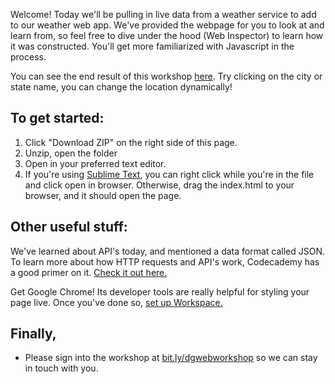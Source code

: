 Welcome! Today we'll be pulling in live data from a weather service to add to our weather web app. We've provided the webpage for you to look at and learn from, so feel free to dive under the hood (Web Inspector) to learn how it was constructed. You'll get more familiarized with Javascript in the process.

You can see the end result of this workshop [here](http://rawgit.com/DevelopersGuild/weatherapp_tutorial/master/Part%202/index.html). Try clicking on the city or state name, you can change the location dynamically!

## To get started:
1. Click "Download ZIP" on the right side of this page.
2. Unzip, open the folder
3. Open in your preferred text editor.
4. If you're using [Sublime Text](http://www.sublimetext.com/), you can right click while you're in the file and click open in browser. Otherwise, drag the index.html to your browser, and it should open the page.

## Other useful stuff:

We've learned about API's today, and mentioned a data format called JSON. To learn more about how HTTP requests and API's work, Codecademy has a good primer on it. [Check it out here.](http://www.codecademy.com/courses/javascript-beginner-en-EID4t/0/1?curriculum_id=5122e6f8b2cb8a8e97000a01)

Get Google Chrome! Its developer tools are really helpful for  styling your page live. Once you've done so, [set up Workspace.](https://developer.chrome.com/devtools/docs/workspaces)

## Finally,
- Please sign into the workshop at [bit.ly/dgwebworkshop](http://bit.ly/dgwebworkshop) so we can stay in touch with you.
